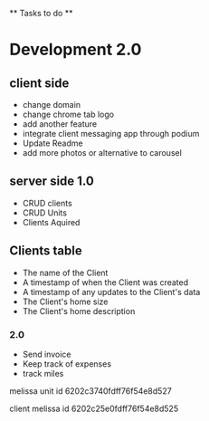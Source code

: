 ** Tasks to do **

# Development 2.0

## client side
* change domain
* change chrome tab logo
* add another feature
* integrate client messaging app through podium
* Update Readme
* add more  photos or alternative to carousel


## server side 1.0
* CRUD clients
* CRUD Units
* Clients Aquired


## Clients table
* The name of the Client
* A timestamp of when the Client was created
* A timestamp of any updates to the Client's data
* The Client's home size 
* The Client's home description


### 2.0
* Send invoice
* Keep track of expenses
* track miles


melissa unit id
6202c3740fdff76f54e8d527

client melissa id
6202c25e0fdff76f54e8d525

